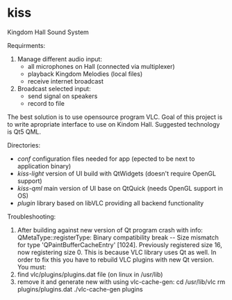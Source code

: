 # kiss
Kingdom Hall Sound System

Requirments:
 
1. Manage different audio input:
    - all microphones on Hall (connected via multiplexer)
    - playback Kingdom Melodies (local files)
    - receive internet broadcast
2. Broadcast selected input: 
    - send signal on speakers
    - record to file 

The best solution is to use opensource program VLC. Goal of this project is to write apropriate interface to use on Kindom Hall. Suggested technology is Qt5 QML.

Directories:
* *conf* configuration files needed for app (epected to be next to application binary)
* *kiss-light* version of UI build with QtWidgets (doesn't require OpenGL support)
* *kiss-qml* main version of UI base on QtQuick (needs OpenGL support in OS)
* *plugin* library based on libVLC providing all backend functionality 

Troubleshooting:
1. After building against new version of Qt program crash with info:
QMetaType::registerType: Binary compatibility break -- Size mismatch for type 'QPaintBufferCacheEntry' [1024]. Previously registered size 16, now registering size 0.
This is because VLC library uses Qt as well. In order to fix this you have to rebuild VLC plugins with new Qt version. You must:
1. find vlc/plugins/plugins.dat file (on linux in /usr/lib)
2. remove it and generate new with using vlc-cache-gen: 
cd /usr/lib/vlc
rm plugins/plugins.dat
./vlc-cache-gen plugins